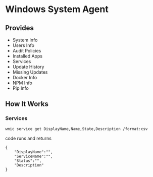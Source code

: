 # Windows System Agent

## Provides
- System Info
- Users Info
- Audit Policies
- Installed Apps
- Services
- Update History
- Missing Updates
- Docker Info
- NPM Info
- Pip Info


## How It Works

### Services
```
wmic service get DisplayName,Name,State,Description /format:csv
```
code runs and returns

```
{
    "DisplayName":"",
    "ServiceName":"",
    "Status":"",
    "Description"
}
```